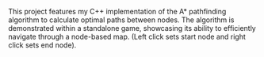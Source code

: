 This project features my C++ implementation of the A* pathfinding algorithm to calculate optimal paths between nodes. The algorithm is demonstrated within a standalone game, showcasing its ability to efficiently navigate through a node-based map. (Left click sets start node and right click sets end node).
